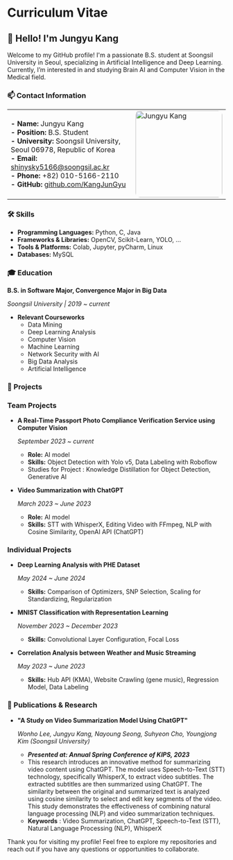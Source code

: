 # Curriculum Vitae

## 👋 Hello! I'm Jungyu Kang

Welcome to my GitHub profile! I'm a passionate B.S. student at Soongsil University in Seoul, specializing in Artificial Intelligence and Deep Learning. Currently, I’m interested in and studying Brain AI and Computer Vision in the Medical field.

### 📫 Contact Information

<table>
  <tr>
    <td>
      <b>- Name:</b> Jungyu Kang <br>
      <b>- Position:</b> B.S. Student <br>
      <b>- University:</b> Soongsil University, Seoul 06978, Republic of Korea <br>
      <b>- Email:</b> <a href="mailto:shinysky5166@soongsil.ac.kr">shinysky5166@soongsil.ac.kr</a> <br>
      <b>- Phone:</b> +82) 010-5166-2110 <br>
      <b>- GitHub:</b> <a href="https://github.com/KangJunGyu">github.com/KangJunGyu</a>
    </td>
    <td>
      <img src="https://github.com/user-attachments/assets/0831c231-e096-4b19-aab7-1c4cb50f888a" alt="Jungyu Kang" width="200px" style="border-radius: 10px;">
    </td>
  </tr>
</table>

### 🛠 Skills

- **Programming Languages:** Python, C, Java
- **Frameworks & Libraries:** OpenCV, Scikit-Learn, YOLO, ...
- **Tools & Platforms:** Colab, Jupyter, pyCharm, Linux
- **Databases:** MySQL

### 🎓 Education

**B.S. in Software Major, Convergence Major in Big Data**

*Soongsil University | 2019 ~ current*

- **Relevant Courseworks**
    - Data Mining
    - Deep Learning Analysis
    - Computer Vision
    - Machine Learning
    - Network Security with AI
    - Big Data Analysis
    - Artificial Intelligence

### 📂 Projects

### Team Projects

- **A Real-Time Passport Photo Compliance Verification Service using Computer Vision**
    
    *September 2023 ~ current*
    
    - **Role:** AI model
    - **Skills:** Object Detection with Yolo v5, Data Labeling with Roboflow
    - Studies for Project : Knowledge Distillation for Object Detection, Generative AI
- **Video Summarization with ChatGPT**
    
    *March 2023 ~ June 2023*
    
    - **Role:** AI model
    - **Skills:** STT with WhisperX, Editing Video with FFmpeg, NLP with Cosine Similarity, OpenAI API (ChatGPT)

### Individual Projects

- **Deep Learning Analysis with PHE Dataset**
    
    *May 2024 ~ June 2024*
    
    - **Skills:** Comparison of Optimizers, SNP Selection, Scaling for Standardizing, Regularization
- **MNIST Classification with Representation Learning**
    
    *November 2023 ~ December 2023*
    
    - **Skills:** Convolutional Layer Configuration, Focal Loss
- **Correlation Analysis between Weather and Music Streaming**
    
    *May 2023 ~ June 2023*
    
    - **Skills:** Hub API (KMA), Website Crawling (gene music), Regression Model, Data Labeling

### 📝 Publications & Research

- **"A Study on Video Summarization Model Using ChatGPT"**
    
    *Wonho Lee, Jungyu Kang, Nayoung Seong, Suhyeon Cho, Youngjong Kim (Soongsil University)*
    
    - ***Presented at: Annual Spring Conference of KIPS, 2023***
    - This research introduces an innovative method for summarizing video content using ChatGPT. The model uses Speech-to-Text (STT) technology, specifically WhisperX, to extract video subtitles. The extracted subtitles are then summarized using ChatGPT. The similarity between the original and summarized text is analyzed using cosine similarity to select and edit key segments of the video. This study demonstrates the effectiveness of combining natural language processing (NLP) and video summarization techniques.
    - **Keywords** : Video Summarization, ChatGPT, Speech-to-Text (STT), Natural Language Processing (NLP), WhisperX

Thank you for visiting my profile! Feel free to explore my repositories and reach out if you have any questions or opportunities to collaborate.
